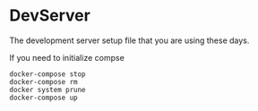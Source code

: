 # DevServer
The development server setup file that you are using these days.


If you need to initialize compse
```console
docker-compose stop
docker-compose rm
docker system prune
docker-compose up
```
